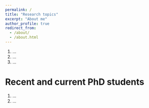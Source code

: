 ```yaml
---
permalink: /
title: "Research topics"
excerpt: "About me"
author_profile: true
redirect_from: 
  - /about/
  - /about.html
---
```

1. ...
2. ...
3. ...

Recent and current PhD students
======
1. ...
2. ...
